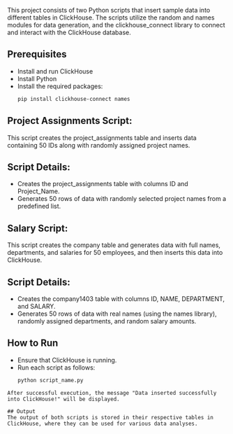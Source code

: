 This project consists of two Python scripts that insert sample data into different tables in ClickHouse. The scripts utilize the random and names modules for data generation, and the clickhouse_connect library to connect and interact with the ClickHouse database.

## Prerequisites
- Install and run ClickHouse
- Install Python
- Install the required packages:
  ```sh
  pip install clickhouse-connect names
  ```
## Project Assignments Script:
This script creates the project_assignments table and inserts data containing 50 IDs along with randomly assigned project names.

  ## Script Details:
  - Creates the project_assignments table with columns ID and Project_Name.
  - Generates 50 rows of data with randomly selected project names from a predefined list.

 ## Salary Script:
This script creates the company table and generates data with full names, departments, and salaries for 50 employees, and then inserts this data into ClickHouse.

  ## Script Details:
  - Creates the company1403 table with columns ID, NAME, DEPARTMENT, and SALARY.
  - Generates 50 rows of data with real names (using the names library), randomly assigned departments, and random salary amounts.

## How to Run
- Ensure that ClickHouse is running.
- Run each script as follows:
  ```sh
  python script_name.py
```
After successful execution, the message "Data inserted successfully into ClickHouse!" will be displayed.

## Output
The output of both scripts is stored in their respective tables in ClickHouse, where they can be used for various data analyses.


